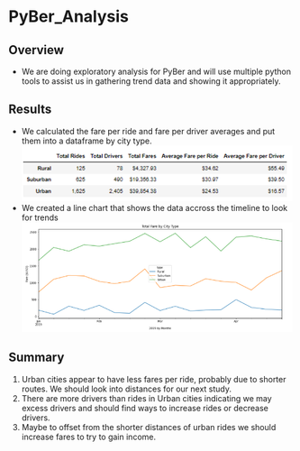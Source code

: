 # PyBer_Analysis
 
## Overview
* We are doing exploratory analysis for PyBer and will use multiple python tools to assist us in gathering trend data and showing it appropriately.
## Results
* We calculated the fare per ride and fare per driver averages and put them into a dataframe by city type.
![Pic 1](https://github.com/marveld21/PyBer_Analysis/blob/main/Resources/DataFrame.PNG)
* We created a line chart that shows the data accross the timeline to look for trends
![Pic 2](https://github.com/marveld21/PyBer_Analysis/blob/main/Resources/LineChart.PNG)
## Summary
1. Urban cities appear to have less fares per ride, probably due to shorter routes. We should look into distances for our next study.
2. There are more drivers than rides in Urban cities indicating we may excess drivers and should find ways to increase rides or decrease drivers.
3. Maybe to offset from the shorter distances of urban rides we should increase fares to try to gain income.